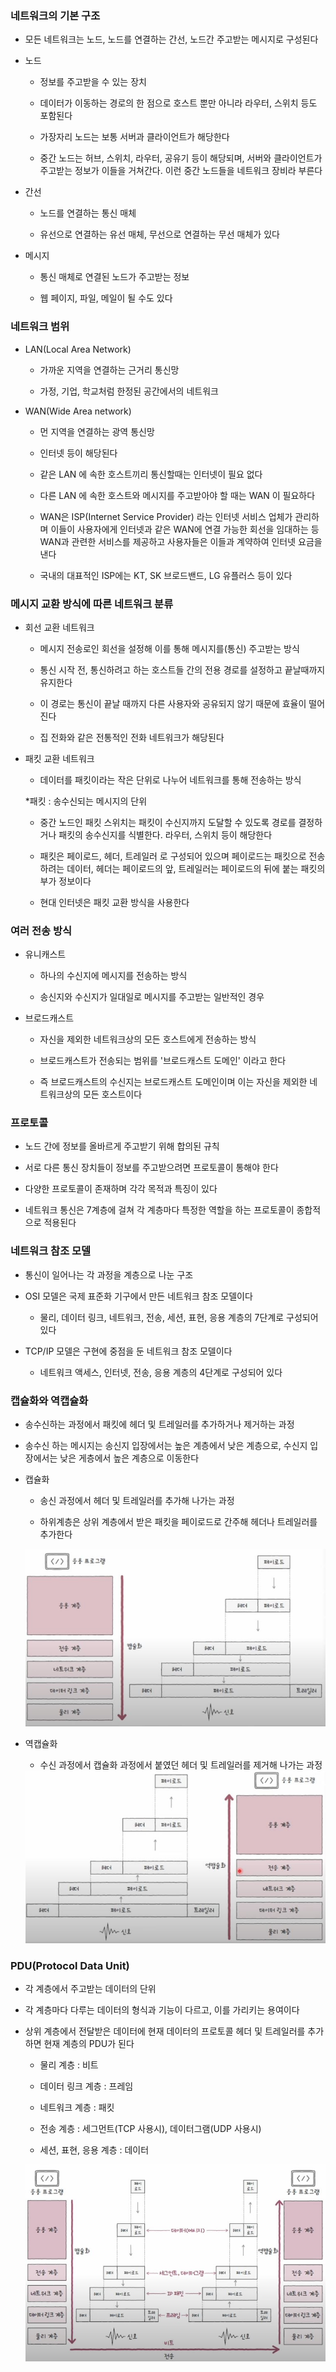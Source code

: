### 네트워크의 기본 구조

* 모든 네트워크는 노드, 노드를 연결하는 간선, 노드간 주고받는 메시지로 구성된다

* 노드

    - 정보를 주고받을 수 있는 장치

    - 데이터가 이동하는 경로의 한 점으로 호스트 뿐만 아니라 라우터, 스위치 등도 포함된다

    - 가장자리 노드는 보통 서버과 클라이언트가 해당한다

    - 중간 노드는 허브, 스위치, 라우터, 공유기 등이 해당되며, 서버와 클라이언트가 주고받는 정보가 이들을 거쳐간다. 이런 중간 노드들을 네트워크 장비라 부른다

* 간선

    - 노드를 연결하는 통신 매체

    - 유선으로 연결하는 유선 매체, 무선으로 연결하는 무선 매체가 있다

* 메시지

    - 통신 매체로 연결된 노드가 주고받는 정보

    - 웹 페이지, 파일, 메일이 될 수도 있다

### 네트워크 범위

* LAN(Local Area Network)

    - 가까운 지역을 연결하는 근거리 통신망

    - 가정, 기업, 학교처럼 한정된 공간에서의 네트워크

* WAN(Wide Area network)

    - 먼 지역을 연결하는 광역 통신망

    - 인터넷 등이 해당된다

    - 같은 LAN 에 속한 호스트끼리 통신할때는 인터넷이 필요 없다

    - 다른 LAN 에 속한 호스트와 메시지를 주고받아야 할 때는 WAN 이 필요하다

    - WAN은 ISP(Internet Service Provider) 라는 인터넷 서비스 업체가 관리하며 이들이 사용자에게 인터넷과 같은 WAN에 연결 가능한 회선을 임대하는 등 WAN과 관련한 서비스를 제공하고 사용자들은 이들과 계약하여 인터넷 요금을 낸다

    - 국내의 대표적인 ISP에는 KT, SK 브로드밴드, LG 유플러스 등이 있다

### 메시지 교환 방식에 따른 네트워크 분류

* 회선 교환 네트워크

    - 메시지 전송로인 회선을 설정해 이를 통해 메시지를(통신) 주고받는 방식

    - 통신 시작 전, 통신하려고 하는 호스트들 간의 전용 경로를 설정하고 끝날때까지 유지한다

    - 이 경로는 통신이 끝날 때까지 다른 사용자와 공유되지 않기 때문에 효율이 떨어진다

    - 집 전화와 같은 전통적인 전화 네트워크가 해당된다

* 패킷 교환 네트워크

    - 데이터를 패킷이라는 작은 단위로 나누어 네트워크를 통해 전송하는 방식

    *패킷 : 송수신되는 메시지의 단위

    - 중간 노드인 패킷 스위치는 패킷이 수신지까지 도달할 수 있도록 경로를 결정하거나 패킷의 송수신지를 식별한다. 라우터, 스위치 등이 해당한다

    - 패킷은 페이로드, 헤더, 트레일러 로 구성되어 있으며 페이로드는 패킷으로 전송하려는 데이터, 헤더는 페이로드의 앞, 트레일러는 페이로드의 뒤에 붙는 패킷의 부가 정보이다

    - 현대 인터넷은 패킷 교환 방식을 사용한다

### 여러 전송 방식

* 유니캐스트

    - 하나의 수신지에 메시지를 전송하는 방식
 
    - 송신지와 수신지가 일대일로 메시지를 주고받는 일반적인 경우
 
* 브로드캐스트

    - 자신을 제외한 네트워크상의 모든 호스트에게 전송하는 방식
 
    - 브로드캐스트가 전송되는 범위를 '브로드캐스트 도메인' 이라고 한다
 
    - 즉 브로드캐스트의 수신지는 브로드캐스트 도메인이며 이는 자신을 제외한 네트워크상의 모든 호스트이다

### 프로토콜

* 노드 간에 정보를 올바르게 주고받기 위해 합의된 규칙

* 서로 다른 통신 장치들이 정보를 주고받으려면 프로토콜이 통해야 한다

* 다양한 프로토콜이 존재하며 각각 목적과 특징이 있다

* 네트워크 통신은 7계층에 걸쳐 각 계층마다 특정한 역할을 하는 프로토콜이 종합적으로 적용된다

### 네트워크 참조 모델

* 통신이 일어나는 각 과정을 계층으로 나눈 구조

* OSI 모델은 국제 표준화 기구에서 만든 네트워크 참조 모델이다

    - 물리, 데이터 링크, 네트워크, 전송, 세션, 표현, 응용 계층의 7단계로 구성되어 있다

* TCP/IP 모델은 구현에 중점을 둔 네트워크 참조 모델이다

    - 네트워크 액세스, 인터넷, 전송, 응용 계층의 4단계로 구성되어 있다

### 캡슐화와 역캡슐화

* 송수신하는 과정에서 패킷에 헤더 및 트레일러를 추가하거나 제거하는 과정

* 송수신 하는 메시지는 송신지 입장에서는 높은 계층에서 낮은 계층으로, 수신지 입장에서는 낮은 게층에서 높은 계층으로 이동한다

* 캡슐화

    - 송신 과정에서 헤더 및 트레일러를 추가해 나가는 과정

    - 하위계층은 상위 계층에서 받은 패킷을 페이로드로 간주해 헤더나 트레일러를 추가한다

    <img src="https://raw.githubusercontent.com/pansakr/TIL/refs/heads/main/%EC%9D%B4%EB%AF%B8%EC%A7%80/Computer%20Science/%EB%84%A4%ED%8A%B8%EC%9B%8C%ED%81%AC/%EC%BA%A1%EC%8A%90%ED%99%94.jpg" alt="캡슐화">

* 역캡슐화

    - 수신 과정에서 캡슐화 과정에서 붙였던 헤더 및 트레일러를 제거해 나가는 과정

    <img src="https://raw.githubusercontent.com/pansakr/TIL/refs/heads/main/%EC%9D%B4%EB%AF%B8%EC%A7%80/Computer%20Science/%EB%84%A4%ED%8A%B8%EC%9B%8C%ED%81%AC/%EC%97%AD%EC%BA%A1%EC%8A%90%ED%99%94.jpg" alt="역캡슐화">

### PDU(Protocol Data Unit)

* 각 계층에서 주고받는 데이터의 단위

* 각 계층마다 다루는 데이터의 형식과 기능이 다르고, 이를 가리키는 용여이다

* 상위 계층에서 전달받은 데이터에 현재 데이터의 프로토콜 헤더 및 트레일러를 추가하면 현재 계층의 PDU가 된다

    - 물리 계층 : 비트

    - 데이터 링크 계층 : 프레임

    - 네트워크 계층 : 패킷

    - 전송 계층 : 세그먼트(TCP 사용시), 데이터그램(UDP 사용시)

    - 세션, 표현, 응용 계층 : 데이터

    <img src="https://raw.githubusercontent.com/pansakr/TIL/refs/heads/main/%EC%9D%B4%EB%AF%B8%EC%A7%80/Computer%20Science/%EB%84%A4%ED%8A%B8%EC%9B%8C%ED%81%AC/%EB%84%A4%ED%8A%B8%EC%9B%8C%ED%81%AC%20%EC%A3%BC%EC%9A%94%20%EB%B0%B0%EA%B2%BD%EC%A7%80%EC%8B%9D.jpg" alt="네트워크 주요 배경지식">
